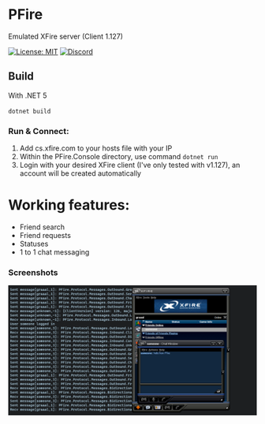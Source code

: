 # PFire
Emulated XFire server (Client 1.127)

[![License: MIT](https://img.shields.io/badge/License-MIT-yellow.svg)](LICENSE)
[![Discord](https://img.shields.io/discord/619547253702393856.svg?label=&logo=discord&logoColor=ffffff&color=7389D8&labelColor=6A7EC2)](https://discord.gg/zxSwN8Z)

## Build
With .NET 5

`dotnet build`

### Run & Connect:
1. Add cs.xfire.com to your hosts file with your IP
2. Within the PFire.Console directory, use command `dotnet run`
3. Login with your desired XFire client (I've only tested with v1.127), an account will be created automatically

# Working features:
* Friend search
* Friend requests
* Statuses
* 1 to 1 chat messaging

### Screenshots
![Screenshot of XFire connecting to PFire](readme-screenshot.png)
